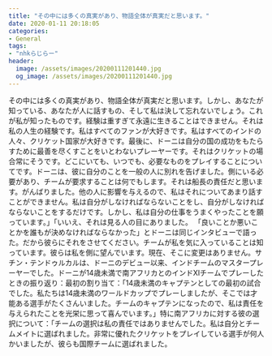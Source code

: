 ```yaml
---
title: "その中には多くの真実があり、物語全体が真実だと思います。"
date: 2020-01-11 20:18:05
categories:
- General
tags:
- "nhkらじらー"
header:
  image: /assets/images/20200111201440.jpg
  og_image: /assets/images/20200111201440.jpg
---
```


その中には多くの真実があり、物語全体が真実だと思います。しかし、あなたが知っている、あなたが人に話すもの、そして私は決して忘れないでしょう。これが私が知ったものです。経験は重すぎて永遠に生きることはできません。それは私の人生の経験です。私はすべてのファンが大好きです。私はすべてのインドの人々、クリケット国家が大好きです。最後に、ドーニは自分の国の成功をもたらすために最善を尽くすことをいとわないプレーヤーです。それはクリケットの場合常にそうです。どこにいても、いつでも、必要なものをプレイすることについてです。ドーニは、彼に自分のことを一般の人に別れを告げました。側にいる必要があり、チームが要求することは何でもします。それは船長の責任だと思います。がんばりました。他の人に影響を与えるので、私はそれについてあまり話すことができません。私は自分がしなければならないことをし、自分がしなければならないことをするだけです。しかし、私は自分の仕事をうまくやったことを願っています。」「いいえ、それは見る人の目にありました。 「良いことか悪いことかを誰もが決めなければならなかった」とドーニは同じインタビューで語った。だから彼らにそれをさせてください。チームが私を気に入っていることは知っています。彼らは私を側に望んでいます。現在、そこに変更はありません。サチン・テンドゥルカルは、ドーニのデビュー以来、インドチームのマスタープレーヤーでした。ドーニが14歳未満で南アフリカとのインドXIチームでプレーしたときの振り返り：最初の割り当て：「14歳未満のキャプテンとしての最初の試合でした。私たちは14歳未満のワールドカップでプレーしましたが、そこでは才能ある選手がたくさんいました。チームのキャプテンになったので、私は責任を与えられたことを光栄に思って喜んでいます。」特に南アフリカに対する彼の選択について：「チームの選択は私の責任ではありませんでした。私は自分とチームメイトに選ばれました。非常に優れたクリケットをプレイしている選手が何人かいましたが、彼らも国際チームに選ばれました。
